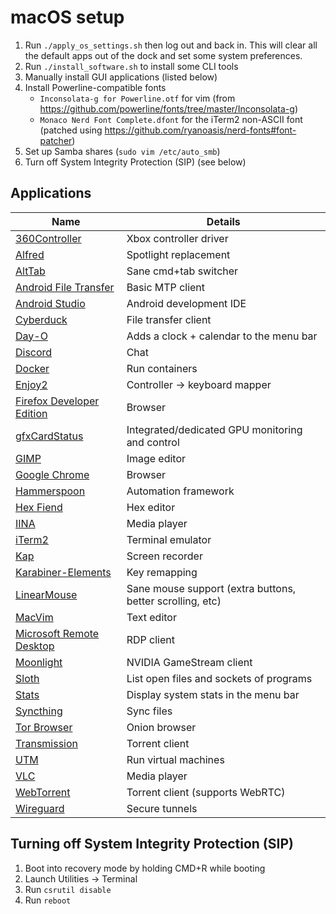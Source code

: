 macOS setup
===========

1. Run `./apply_os_settings.sh` then log out and back in. This will clear all the default apps out of
   the dock and set some system preferences.
2. Run `./install_software.sh` to install some CLI tools
3. Manually install GUI applications (listed below)
4. Install Powerline-compatible fonts
   - `Inconsolata-g for Powerline.otf` for vim (from https://github.com/powerline/fonts/tree/master/Inconsolata-g)
   - `Monaco Nerd Font Complete.dfont` for the iTerm2 non-ASCII font (patched using https://github.com/ryanoasis/nerd-fonts#font-patcher)
5. Set up Samba shares (`sudo vim /etc/auto_smb`)
6. Turn off System Integrity Protection (SIP) (see below)


Applications
------------
| Name | Details |
|------|---------|
| [360Controller](https://github.com/360Controller/360Controller)| Xbox controller driver |
| [Alfred](https://www.alfredapp.com/) | Spotlight replacement |
| [AltTab](https://github.com/lwouis/alt-tab-macos) | Sane cmd+tab switcher |
| [Android File Transfer](https://www.android.com/filetransfer/) | Basic MTP client |
| [Android Studio](https://developer.android.com/studio) | Android development IDE |
| [Cyberduck](https://cyberduck.io/) | File transfer client |
| [Day-O](https://shauninman.com/archive/2016/10/20/day_o_2_mac_menu_bar_clock) | Adds a clock + calendar to the menu bar |
| [Discord](https://discord.com/) | Chat |
| [Docker](https://www.docker.com/) | Run containers |
| [Enjoy2](https://github.com/fyhuang/enjoy2) | Controller -> keyboard mapper |
| [Firefox Developer Edition](https://www.mozilla.org/firefox/new/) | Browser |
| [gfxCardStatus](https://gfx.io/) | Integrated/dedicated GPU monitoring and control |
| [GIMP](https://www.gimp.org/) | Image editor |
| [Google Chrome](https://www.google.com/chrome/) | Browser |
| [Hammerspoon](https://www.hammerspoon.org/) | Automation framework |
| [Hex Fiend](https://hexfiend.com/ ) | Hex editor |
| [IINA](https://iina.io/) | Media player |
| [iTerm2](https://iterm2.com/) | Terminal emulator |
| [Kap](https://github.com/wulkano/kap) | Screen recorder |
| [Karabiner-Elements](https://github.com/pqrs-org/Karabiner-Elements) | Key remapping |
| [LinearMouse](https://linearmouse.app/ ) | Sane mouse support (extra buttons, better scrolling, etc) |
| [MacVim](https://github.com/macvim-dev/macvim) | Text editor |
| [Microsoft Remote Desktop](https://apps.apple.com/app/microsoft-remote-desktop/id1295203466) | RDP client |
| [Moonlight](https://moonlight-stream.org/) | NVIDIA GameStream client |
| [Sloth](https://sveinbjorn.org/sloth) | List open files and sockets of programs |
| [Stats](https://github.com/exelban/stats) | Display system stats in the menu bar |
| [Syncthing](https://syncthing.net/) | Sync files |
| [Tor Browser](https://www.torproject.org/) | Onion browser |
| [Transmission](https://transmissionbt.com/) | Torrent client |
| [UTM](https://getutm.app/) | Run virtual machines |
| [VLC](https://www.videolan.org/) | Media player |
| [WebTorrent](https://webtorrent.io/) | Torrent client (supports WebRTC) |
| [Wireguard](https://apps.apple.com/app/wireguard/id1441195209) | Secure tunnels |


Turning off System Integrity Protection (SIP)
---------------------------------------------
1. Boot into recovery mode by holding CMD+R while booting
2. Launch Utilities -> Terminal
3. Run `csrutil disable`
4. Run `reboot`
